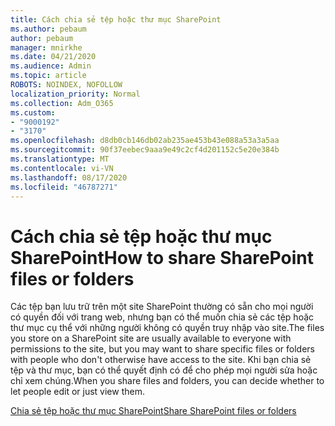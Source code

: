 ```yaml
---
title: Cách chia sẻ tệp hoặc thư mục SharePoint
ms.author: pebaum
author: pebaum
manager: mnirkhe
ms.date: 04/21/2020
ms.audience: Admin
ms.topic: article
ROBOTS: NOINDEX, NOFOLLOW
localization_priority: Normal
ms.collection: Adm_O365
ms.custom:
- "9000192"
- "3170"
ms.openlocfilehash: d8db0cb146db02ab235ae453b43e088a53a3a5aa
ms.sourcegitcommit: 90f37eebec9aaa9e49c2cf4d201152c5e20e384b
ms.translationtype: MT
ms.contentlocale: vi-VN
ms.lasthandoff: 08/17/2020
ms.locfileid: "46787271"
---
```

# <a name="how-to-share-sharepoint-files-or-folders"></a><span data-ttu-id="1ef6f-102">Cách chia sẻ tệp hoặc thư mục SharePoint</span><span class="sxs-lookup"><span data-stu-id="1ef6f-102">How to share SharePoint files or folders</span></span>

<span data-ttu-id="1ef6f-103">Các tệp bạn lưu trữ trên một site SharePoint thường có sẵn cho mọi người có quyền đối với trang web, nhưng bạn có thể muốn chia sẻ các tệp hoặc thư mục cụ thể với những người không có quyền truy nhập vào site.</span><span class="sxs-lookup"><span data-stu-id="1ef6f-103">The files you store on a SharePoint site are usually available to everyone with permissions to the site, but you may want to share specific files or folders with people who don't otherwise have access to the site.</span></span> <span data-ttu-id="1ef6f-104">Khi bạn chia sẻ tệp và thư mục, bạn có thể quyết định có để cho phép mọi người sửa hoặc chỉ xem chúng.</span><span class="sxs-lookup"><span data-stu-id="1ef6f-104">When you share files and folders, you can decide whether to let people edit or just view them.</span></span>

[<span data-ttu-id="1ef6f-105">Chia sẻ tệp hoặc thư mục SharePoint</span><span class="sxs-lookup"><span data-stu-id="1ef6f-105">Share SharePoint files or folders</span></span>](https://support.office.com/article/1fe37332-0f9a-4719-970e-d2578da4941c)